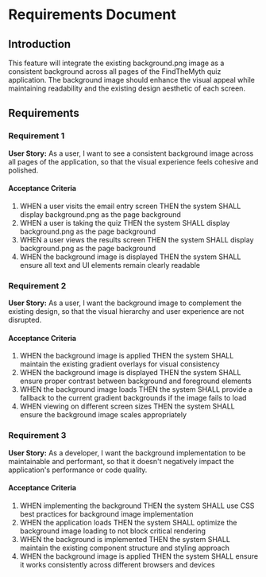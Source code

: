 # Requirements Document

## Introduction

This feature will integrate the existing background.png image as a consistent background across all pages of the FindTheMyth quiz application. The background image should enhance the visual appeal while maintaining readability and the existing design aesthetic of each screen.

## Requirements

### Requirement 1

**User Story:** As a user, I want to see a consistent background image across all pages of the application, so that the visual experience feels cohesive and polished.

#### Acceptance Criteria

1. WHEN a user visits the email entry screen THEN the system SHALL display background.png as the page background
2. WHEN a user is taking the quiz THEN the system SHALL display background.png as the page background
3. WHEN a user views the results screen THEN the system SHALL display background.png as the page background
4. WHEN the background image is displayed THEN the system SHALL ensure all text and UI elements remain clearly readable

### Requirement 2

**User Story:** As a user, I want the background image to complement the existing design, so that the visual hierarchy and user experience are not disrupted.

#### Acceptance Criteria

1. WHEN the background image is applied THEN the system SHALL maintain the existing gradient overlays for visual consistency
2. WHEN the background image is displayed THEN the system SHALL ensure proper contrast between background and foreground elements
3. WHEN the background image loads THEN the system SHALL provide a fallback to the current gradient backgrounds if the image fails to load
4. WHEN viewing on different screen sizes THEN the system SHALL ensure the background image scales appropriately

### Requirement 3

**User Story:** As a developer, I want the background implementation to be maintainable and performant, so that it doesn't negatively impact the application's performance or code quality.

#### Acceptance Criteria

1. WHEN implementing the background THEN the system SHALL use CSS best practices for background image implementation
2. WHEN the application loads THEN the system SHALL optimize the background image loading to not block critical rendering
3. WHEN the background is implemented THEN the system SHALL maintain the existing component structure and styling approach
4. WHEN the background image is applied THEN the system SHALL ensure it works consistently across different browsers and devices